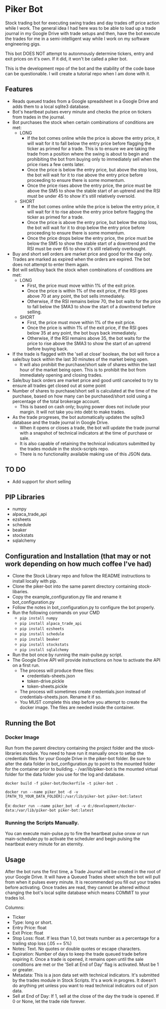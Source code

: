 # Piker Bot

Stock trading bot for executing swing trades and day trades off price action while I work. The general idea I had here was to be able to load up a trade journal in my Google Drive with trade setups and then, 
have the bot execute the trades for me in a semi-intelligent way while I work on my software engineering gigs.

This bot DOES NOT attempt to autonmously determine tickers, entry and exit prices on it's own. If it did, it won't be called a piker bot.

This is the development repo of the bot and the stability of the code base can be questionable. I will create a tutorial repo when I am done with it.

## Features
- Reads queued trades from a Google spreadsheet in a Google Drive and adds them to a local sqlite3 database.
- Bot's heartbeat pulses every minute and checks the price on tickers from trades in the journal.
- Bot purchases the stock when certain combinations of conditions are met:
	- LONG
		- If the bot comes online while the price is above the entry price, it will wait for it to fall below the entry price before flagging the ticker as primed for a trade. This is to ensure we are taking the trade from a position where the swing is about to begin and prohibiting the bot from buying only to immediately sell when the price rises a few cents later.
		- Once the price is below the entry price, but above the stop loss, the bot will wait for it to rise above the entry price before proceeding to ensure there is some momentum. 
		- Once the price rises above the entry price, the price must be above the SM5 to show the stable start of an uptrend and the RSI must be under 45 to show it's still relatively oversold.
	- SHORT
		- If the bot comes online while the price is below the entry price, it will wait for it to rise above the entry price before flagging the ticker as primed for a trade.
		- Once the price is above the entry price, but below the stop loss, the bot will wait for it to drop below the entry price before proceeding to ensure there is some momentum. 
		- Once the price drops below the entry price, the price must be below the SM5 to show the stable start of a downtrend and the RSI must be over 65 to show it's still relatively overbought.
- Buy and short sell orders are market price and good for the day only. Trades are marked as expired when the orders are expired. The bot does not attempt to enter them again.
- Bot will sell/buy back the stock when combinations of conditions are met:
	- LONG
		- First, the price must move within 1% of the exit price.
		- Once the price is within 1% of the exit price, if the RSI goes above 70 at any point, the bot sells immediately. 
		- Otherwise, if the RSI remains below 70, the bot waits for the price to fall below the SMA3 to show the start of a downtrend before selling.
	- SHORT
		- First, the price must move within 1% of the exit price.
		- Once the price is within 1% of the exit price, if the RSI goes below 35 at any point, the bot buys back immediately. 
		- Otherwise, if the RSI remains above 35, the bot waits for the price to rise above the SMA3 to show the start of an uptrend before buying back.
- If the trade is flagged with the 'sell at close' boolean, the bot will force a sale/buy back within the last 30 minutes of the market being open.
	- It will also prohibit the purchase/short sale of shares within the last hour of the market being open. This is to prohibit the bot from immediately opening and closing trades.
- Sale/buy back orders are market price and good until canceled to try to ensure all trades get closed out at some point
- Number of shares to purchase/short sell is calculated at the time of the purchase, based on how many can be purchased/short sold using a percentage of the total brokerage account. 
	- This is based on cash only; buying power does not include your margin. It will not take you into debt to make trades.
- As the trade progreses, the bot automatically updates the sqlite3 database and the trade journal in Google Drive.
	- When it opens or closes a trade, the bot will update the trade journal with a snapshot of technical indicators at the time of purchase or sale. 
	- It is also capable of retaining the technical indicators submitted by the trades module in the stock-scripts repo.
	- There is no functionality available making use of this JSON data.

## TO DO
- Add support for short selling

## PIP Libraries
- numpy
- alpaca_trade_api
- ezsheets
- schedule
- beaker
- stockstats
- sqlalchemy

## Configuration and Installation (that may or not work depending on how much coffee I've had)
- Clone the Stock Library repo and follow the README instructions to install locally with pip.
- Clone the piker-bot into the same parent directory containing stock-libaries.
- Copy the example_configuration.py file and rename it bot_configuration.py
- Follow the notes in bot_configuration.py to configure the bot properly.
- Run the following commands on your CMD
	- `pip install numpy`
	- `pip install alpaca_trade_api`
	- `pip install ezsheets`
	- `pip install schedule`
	- `pip install beaker`
	- `pip install stockstats`
	- `pip install sqlalchemy`
- Run the bot once by running the main-pulse.py script.
- The Google Drive API will provide instructions on how to activate the API on a first run.
	- The process will produce three files:
		- credentials-sheets.json
		- token-drive.pickle
		- token-sheets.pickle
	- The process will sometimes create credentials.json instead of credentials-sheets.json. Rename it if so.
	- You MUST complete this step before you attempt to create the docker image. The files are needed inside the container.

## Running the Bot

### Docker Image
Run from the parent directory containing the project folder and the stock-libraries module. 
You need to have run it manually once to setup the credentials files for your Google Drive in the piker-bot folder.
Be sure to alter the data folder in bot_configuration.py to point to the mounted folder for the container prior to building.
	- /var/lib/piker-bot is the mounted virtual folder for the data folder you use for the log and database.

`docker build -f piker-bot/Dockerfile -t piker-bot .`

`docker run --name piker_bot -d -v [PATH_TO_YOUR_DATA_FOLDER]:/var/lib/piker-bot piker-bot:latest`

Ex: `docker run --name piker_bot -d -v d:/development/docker-data:/var/lib/piker-bot piker-bot:latest`

### Running the Scripts Manually.

You can execute main-pulse.py to fire the heartbeat pulse onxw or run main-scheduler.py to activate
the scheduler and begin pulsing the heartbeat every minute for an eternity.

## Usage

After the bot runs the first time, a Trade Journal will be created in the root of your Google Drive. It will have a Queued Trades sheet which the bot will pull from when it pulses every minute. It is recommended you fill out your trades
before activating. Once trades are read, they cannot be altered without changing the bot's local sqlite database which means COMMIT to your trades lol.

Columns:
- Ticker
- Type: long or short.
- Entry Price: float
- Exit Price: float
- Stop Loss: float. If less than 1.0, bot treats number as a percentage for a trailing stop loss (.05 == 5%)
- Notes: Text. No quotes or double quotes or escape characters.
- Expiration: Number of days to keep the trade queued trade before expiring it. Once a trade is opened, it remains open until the sale conditions are met or the 'Sell at End of Day' flag is activated. Must be 1 or greater.
- Metadata: This is a json data set with technical indicators. It's submitted by the trades module in Stock Scripts. It's a work in progres. It doesn't do anything yet unless you want to read technical indicators out of json data. 
- Sell at End of Day: If 1, sell at the close of the day the trade is opened. If 0 or None, let the trade ride forever.




